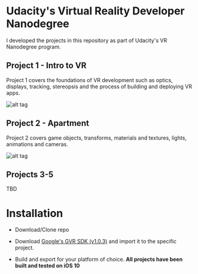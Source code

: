 # Udacity's Virtual Reality Developer Nanodegree

I developed the projects in this repository as part of Udacity's VR Nanodegree program. 


## Project 1 - Intro to VR
Project 1 covers the foundations of VR development such as optics, displays, tracking, stereopsis and the process of building and deploying VR apps. 

![alt tag](https://github.com/murielg/vrdev/blob/master/Intro/Screenshots/IMG_4975.PNG?raw=true)

## Project 2 - Apartment
Project 2 covers game objects, transforms, materials and textures, lights, animations and cameras. 

![alt tag](https://github.com/murielg/vrdev/blob/master/Apartment/Screenshot/screenshot1.png?raw=true)

## Projects 3-5
TBD


# Installation

* Download/Clone repo

* Download [Google's GVR SDK (v1.0.3)](https://github.com/googlevr/gvr-unity-sdk/releases/tag/v1.0.3) and import it to the specific project.

* Build and export for your platform of choice. **All projects have been built and tested on iOS 10**
